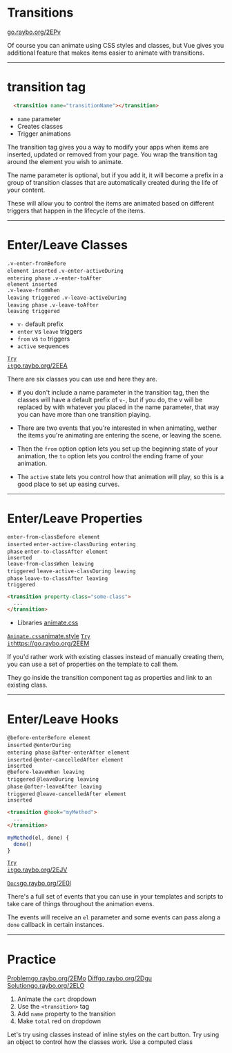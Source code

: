 <!-- .slide: data-state="layout-title" class="bg-dark"-->

# Transitions

<div class="slide-link"><a href="https://go.raybo.org/2EPv"><i class="fab fa-slideshare"></i> go.raybo.org/2EPv</a></div>

> >

Of course you can animate using CSS styles and classes, but Vue gives you additional feature that makes items easier to animate with transitions.


---

# **transition** tag

```html
  <transition name="transitionName"></transition>
```
- `name` parameter
- Creates classes
- Trigger animations


> >

The transition tag gives you a way to modify your apps when items are inserted, updated or removed from your page. You wrap the transition tag around the element you wish to animate.

The name parameter is optional, but if you add it, it will become a prefix in a group of transition classes that are automatically created during the life of your content.

These will allow you to control the items are animated based on different triggers that happen in the lifecycle of the items.



---

# Enter/Leave Classes

<code class="code-primary tip position-relative">.v-enter-from<span>Before element inserted</span></code>
<code class="code-primary tip position-relative">.v-enter-active<span>During entering phase</span></code> 
<code class="code-primary tip position-relative">.v-enter-to<span>After element inserted</span></code><br> 
<code class="code-primary tip position-relative">.v-leave-from<span>When leaving triggered</span></code> 
<code class="code-primary tip position-relative">.v-leave-active<span>During leaving phase</span></code> 
<code class="code-primary tip position-relative">.v-leave-to<span>After leaving triggered</span></code> 


- `v-` default prefix
- `enter` vs `leave` triggers
- `from` vs `to` triggers
- `active` sequences

<a class="tip" href="https://go.raybo.org/2EEA" target="_blank"><code class="code-exciting">Try it</code><span>go.raybo.org/2EEA</span></a>

> >

There are six classes you can use and here they are.

- if you don't include a name parameter in the transition tag, then the classes will have a default prefix of `v-`, but if you do, the v will be replaced by with whatever you placed in the name parameter, that way you can have more than one transition playing.

- There are two events that you're interested in when animating, wether the items you're animating are entering the scene, or leaving the scene.

- Then the `from` option option lets you set up the beginning state of your animation, the `to` option lets you control the ending frame of your animation.

- The `active` state lets you control how that animation will play, so this is a good place to set up easing curves.

---

# Enter/Leave Properties

<code class="code-primary tip">enter-from-class<span>Before element inserted</span></code>
<code class="code-primary tip">enter-active-class<span>During entering phase</span></code> 
<code class="code-primary tip">enter-to-class<span>After element inserted</span></code><br>
<code class="code-primary tip">leave-from-class<span>When leaving triggered</span></code> 
<code class="code-primary tip">leave-active-class<span>During leaving phase</span></code> 
<code class="code-primary tip">leave-to-class<span>After leaving triggered</span></code> 

```html
<transition property-class="some-class">
  ...
</transition>
```
- Libraries [animate.css](https://animate.style/)

<a class="tip" href="https://go.raybo.org/2EE5" target="_blank"><code class="code-exciting">Animate.css</code><span>animate.style</span></a>
<a class="tip" href="https://go.raybo.org/2EEM" target="_blank"><code class="code-exciting">Try it</code><span>https://go.raybo.org/2EEM</span></a>

> >

If you'd rather work with existing classes instead of manually creating them, you can use a set of properties on the template to call them.

They go inside the transition component tag as properties and link to an existing class.


---

# Enter/Leave Hooks


<code class="code-primary tip">@before-enter<span>Before element inserted</span></code>
<code class="code-primary tip">@enter<span>During entering phase</span></code> 
<code class="code-primary tip">@after-enter<span>After element inserted</span></code> 
<code class="code-royal tip">@enter-cancelled<span>After element inserted</span></code><br>
<code class="code-primary tip">@before-leave<span>When leaving triggered</span></code> 
<code class="code-primary tip">@leave<span>During leaving phase</span></code> 
<code class="code-primary tip">@after-leave<span>After leaving triggered</span></code> 
<code class="code-royal tip">@leave-cancelled<span>After element inserted</span></code> 

```html
<transition @hook="myMethod">
  ...
</transition>
```

```js
myMethod(el, done) {
  done()
}
```

<a class="tip" href="https://go.raybo.org/2EJV" target="_blank"><code class="code-exciting">Try it</code><span>go.raybo.org/2EJV</span></a>

<a class="tip" href="https://go.raybo.org/2E0l" target="_blank"><code class="code-exciting">Docs</code><span>go.raybo.org/2E0l</span></a>

> >

There's a full set of events that you can use in your templates and scripts to take care of things throughout the animation evens.

The events will receive an `el` parameter and some events can pass along a `done` callback in certain instances.


---

<!-- .slide: data-state="layout-title" data-transition="zoom" class="bg-dark"-->

# Practice

<div class="btn-group mt-3" role="group" aria-label="Basic example">
  <a type="button" class="animate__animated animate__backInLeft tip btn btn-lg btn-exciting text-white" href="https://go.raybo.org/2EMo" target="_blank">Problem<span>go.raybo.org/2EMo</span></a>
  <a type="button" class="animate__animated animate__zoomInDown tip btn btn-lg btn-royal text-white" href="https://go.raybo.org/2Dgu" target="_blank">Diff<span>go.raybo.org/2Dgu</span></a>
  <a type="button" class="animate__animated animate__backInRight animate__slow tip btn btn-lg btn-primary text-white" href="https://go.raybo.org/2ELO" target="_blank">Solution<span>go.raybo.org/2ELO</span></a>
</div>

1. Animate the `cart` dropdown
1. Use the `<transition>` tag
1. Add `name` property to the transition
1. Make `total` red on dropdown

> >

Let's try using classes instead of inline styles on the cart button.
Try using an object to control how the classes work.
Use a computed class

